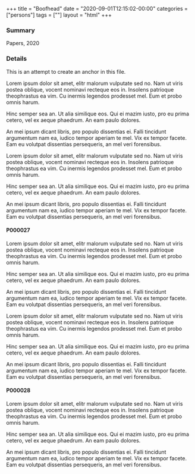 +++
title = "Boofhead"
date = "2020-09-01T12:15:02-00:00"
categories = ["persons"]
tags = [""]
layout = "html"
+++

###  Summary

Papers, 2020

###  Details

This is an attempt to create an anchor in this file.

Lorem ipsum dolor sit amet, elitr malorum vulputate sed no. Nam ut viris postea oblique, vocent nominavi recteque eos in. Insolens patrioque theophrastus ea vim. Cu inermis legendos prodesset mel. Eum et probo omnis harum.

Hinc semper sea an. Ut alia similique eos. Qui ei mazim iusto, pro eu prima cetero, vel ex aeque phaedrum. An eam paulo dolores.

An mei ipsum dicant libris, pro populo dissentias ei. Falli tincidunt argumentum nam ea, iudico tempor aperiam te mel. Vix ex tempor facete. Eam eu volutpat dissentias persequeris, an mel veri forensibus.

Lorem ipsum dolor sit amet, elitr malorum vulputate sed no. Nam ut viris postea oblique, vocent nominavi recteque eos in. Insolens patrioque theophrastus ea vim. Cu inermis legendos prodesset mel. Eum et probo omnis harum.

Hinc semper sea an. Ut alia similique eos. Qui ei mazim iusto, pro eu prima cetero, vel ex aeque phaedrum. An eam paulo dolores.

An mei ipsum dicant libris, pro populo dissentias ei. Falli tincidunt argumentum nam ea, iudico tempor aperiam te mel. Vix ex tempor facete. Eam eu volutpat dissentias persequeris, an mel veri forensibus.

<a id="P000027"></a>



#### P000027 

Lorem ipsum dolor sit amet, elitr malorum vulputate sed no. Nam ut viris postea oblique, vocent nominavi recteque eos in. Insolens patrioque theophrastus ea vim. Cu inermis legendos prodesset mel. Eum et probo omnis harum.

Hinc semper sea an. Ut alia similique eos. Qui ei mazim iusto, pro eu prima cetero, vel ex aeque phaedrum. An eam paulo dolores.

An mei ipsum dicant libris, pro populo dissentias ei. Falli tincidunt argumentum nam ea, iudico tempor aperiam te mel. Vix ex tempor facete. Eam eu volutpat dissentias persequeris, an mel veri forensibus.

Lorem ipsum dolor sit amet, elitr malorum vulputate sed no. Nam ut viris postea oblique, vocent nominavi recteque eos in. Insolens patrioque theophrastus ea vim. Cu inermis legendos prodesset mel. Eum et probo omnis harum.

Hinc semper sea an. Ut alia similique eos. Qui ei mazim iusto, pro eu prima cetero, vel ex aeque phaedrum. An eam paulo dolores.

An mei ipsum dicant libris, pro populo dissentias ei. Falli tincidunt argumentum nam ea, iudico tempor aperiam te mel. Vix ex tempor facete. Eam eu volutpat dissentias persequeris, an mel veri forensibus.


<a id="P000028"></a>



#### P000028 

Lorem ipsum dolor sit amet, elitr malorum vulputate sed no. Nam ut viris postea oblique, vocent nominavi recteque eos in. Insolens patrioque theophrastus ea vim. Cu inermis legendos prodesset mel. Eum et probo omnis harum. 

Hinc semper sea an. Ut alia similique eos. Qui ei mazim iusto, pro eu prima cetero, vel ex aeque phaedrum. An eam paulo dolores.

An mei ipsum dicant libris, pro populo dissentias ei. Falli tincidunt argumentum nam ea, iudico tempor aperiam te mel. Vix ex tempor facete. Eam eu volutpat dissentias persequeris, an mel veri forensibus.
